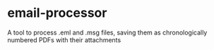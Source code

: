 # email-processor
A tool to process .eml and .msg files, saving them as chronologically numbered PDFs with their attachments

